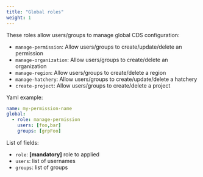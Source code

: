 ```yaml
---
title: "Global roles"
weight: 1
---
```


These roles allow users/groups to manage global CDS configuration:

* `manage-permission`: Allow users/groups to create/update/delete an permission
* `manage-organization`: Allow users/groups to create/delete an organization
* `manage-region`: Allow users/groups to create/delete a region
* `manage-hatchery`: Allow users/groups to create/update/delete a hatchery
* `create-project`: Allow users/groups to create/delete a project

Yaml example:
```yaml
name: my-permission-name
global:
  - role: manage-permission
    users: [foo,bar]
    groups: [grpFoo]
```

List of fields:

* `role`: <b>[mandatory]</b> role to applied
* `users`: list of usernames
* `groups`: list of groups
